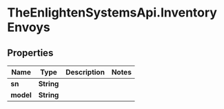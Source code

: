 # TheEnlightenSystemsApi.InventoryEnvoys

## Properties

Name | Type | Description | Notes
------------ | ------------- | ------------- | -------------
**sn** | **String** |  | 
**model** | **String** |  | 


